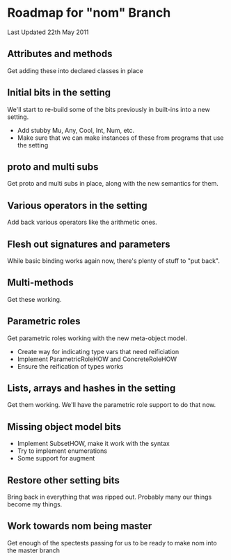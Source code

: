 # Roadmap for "nom" Branch

Last Updated 22th May 2011

## Attributes and methods
Get adding these into declared classes in place

## Initial bits in the setting
We'll start to re-build some of the bits previously in built-ins into a
new setting.

* Add stubby Mu, Any, Cool, Int, Num, etc.
* Make sure that we can make instances of these from programs that use
  the setting

## proto and multi subs
Get proto and multi subs in place, along with the new semantics for them.

## Various operators in the setting
Add back various operators like the arithmetic ones.

## Flesh out signatures and parameters
While basic binding works again now, there's plenty of stuff to "put back".

## Multi-methods
Get these working.

## Parametric roles
Get parametric roles working with the new meta-object model.

* Create way for indicating type vars that need reificiation
* Implement ParametricRoleHOW and ConcreteRoleHOW
* Ensure the reification of types works

## Lists, arrays and hashes in the setting
Get them working. We'll have the parametric role support to do that now.

## Missing object model bits
* Implement SubsetHOW, make it work with the syntax
* Try to implement enumerations
* Some support for augment

## Restore other setting bits
Bring back in everything that was ripped out. Probably many our things
become my things.

## Work towards nom being master
Get enough of the spectests passing for us to be ready to make nom into
the master branch
